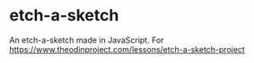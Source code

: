 # etch-a-sketch
An etch-a-sketch made in JavaScript. For https://www.theodinproject.com/lessons/etch-a-sketch-project

